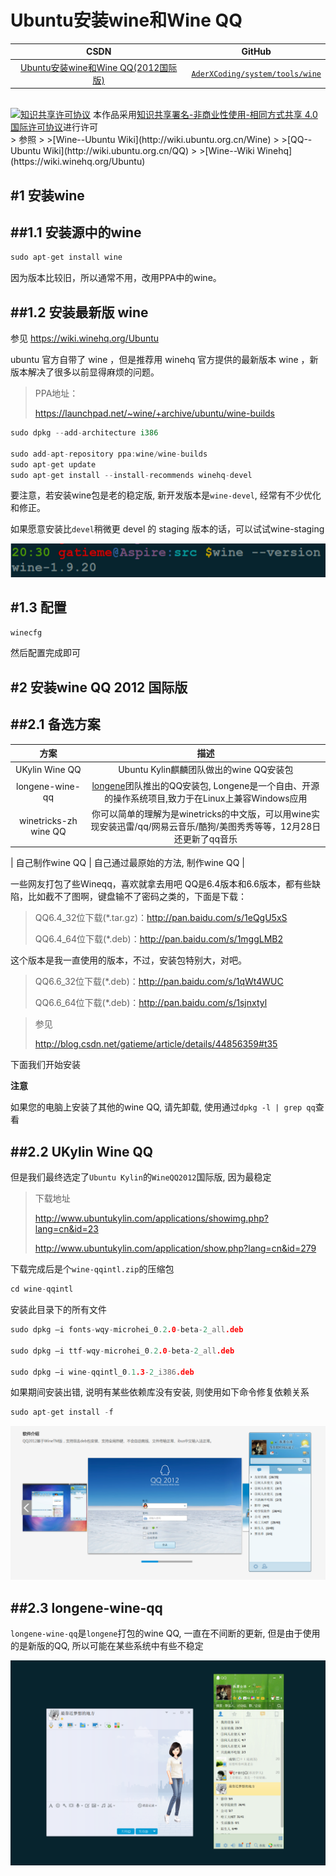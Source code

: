 Ubuntu安装wine和Wine QQ
=======


| CSDN | GitHub |
|:----:|:------:|
| [Ubuntu安装wine和Wine QQ(2012国际版)](http://blog.csdn.net/gatieme/article/details/52770494#t4) | [`AderXCoding/system/tools/wine`](https://github.com/gatieme/AderXCoding/tree/master/system/tools/wine) |


<br>
<a rel="license" href="http://creativecommons.org/licenses/by-nc-sa/4.0/"><img alt="知识共享许可协议" style="border-width:0" src="https://i.creativecommons.org/l/by-nc-sa/4.0/88x31.png" /></a>
本作品采用<a rel="license" href="http://creativecommons.org/licenses/by-nc-sa/4.0/">知识共享署名-非商业性使用-相同方式共享 4.0 国际许可协议</a>进行许可


<br>
>  参照
>
>[Wine--Ubuntu Wiki](http://wiki.ubuntu.org.cn/Wine)
>
>[QQ--Ubuntu Wiki](http://wiki.ubuntu.org.cn/QQ)
>
>[Wine--Wiki Winehq](https://wiki.winehq.org/Ubuntu)


#1	安装wine
-------

##1.1	安装源中的wine
-------

```cpp
sudo apt-get install wine
```
因为版本比较旧，所以通常不用，改用PPA中的wine。

##1.2	安装最新版 wine
-------

参见 https://wiki.winehq.org/Ubuntu

ubuntu 官方自带了 wine ，但是推荐用 winehq 官方提供的最新版本 wine ，新版本解决了很多以前显得麻烦的问题。

> PPA地址：
>
>https://launchpad.net/~wine/+archive/ubuntu/wine-builds

```cpp
sudo dpkg --add-architecture i386 

sudo add-apt-repository ppa:wine/wine-builds
sudo apt-get update
sudo apt-get install --install-recommends winehq-devel
```

要注意，若安装wine包是老的稳定版, 新开发版本是`wine-devel`, 经常有不少优化和修正。

如果愿意安装比`devel`稍微更 devel 的 staging 版本的话，可以试试wine-staging


![wine的版本信息](wine-version.png)


#1.3	配置
-------

```cpp
winecfg
```

然后配置完成即可


#2	安装wine QQ 2012 国际版
-------


##2.1	备选方案
-------


| 方案 | 描述 |
|:---:|:----:|
| UKylin Wine QQ | Ubuntu Kylin麒麟团队做出的wine QQ安装包|
| longene-wine-qq | [longene](http://www.longene.org/)团队推出的QQ安装包, Longene是一个自由、开源的操作系统项目,致力于在Linux上兼容Windows应用 |
| winetricks-zh wine QQ |  你可以简单的理解为是winetricks的中文版，可以用wine实现安装迅雷/qq/网易云音乐/酷狗/美图秀秀等等，12月28日还更新了qq音乐 |

| 自己制作wine QQ | 自己通过最原始的方法, 制作wine QQ |


一些网友打包了些Wineqq，喜欢就拿去用吧
QQ是6.4版本和6.6版本，都有些缺陷，比如截不了图啊，键盘输不了密码之类的，下面是下载：

>QQ6.4_32位下载(*.tar.gz)：http://pan.baidu.com/s/1eQgU5xS
>
>QQ6.4_64位下载(*.deb)：http://pan.baidu.com/s/1mggLMB2

这个版本是我一直使用的版本，不过，安装包特别大，对吧。

>QQ6.6_32位下载(*.deb)：http://pan.baidu.com/s/1qWt4WUC
>
>QQ6.6_64位下载(*.deb)：http://pan.baidu.com/s/1sjnxtyl


>参见
>
> http://blog.csdn.net/gatieme/article/details/44856359#t35




下面我们开始安装

**注意**


如果您的电脑上安装了其他的wine QQ, 请先卸载, 使用通过`dpkg -l | grep qq`查看

##2.2	UKylin Wine QQ
-------


但是我们最终选定了`Ubuntu Kylin`的`WineQQ2012`国际版, 因为最稳定

>下载地址
>
>http://www.ubuntukylin.com/applications/showimg.php?lang=cn&id=23
>
>http://www.ubuntukylin.com/application/show.php?lang=cn&id=279


下载完成后是个`wine-qqintl.zip`的压缩包

```cpp
cd wine-qqintl
```

安装此目录下的所有文件

```cpp
sudo dpkg –i fonts-wqy-microhei_0.2.0-beta-2_all.deb

sudo dpkg –i ttf-wqy-microhei_0.2.0-beta-2_all.deb

sudo dpkg –i wine-qqintl_0.1.3-2_i386.deb
```


如果期间安装出错, 说明有某些依赖库没有安装, 则使用如下命令修复依赖关系

```cpp
sudo apt-get install -f
```

![WineQQ2012](wineqq2012.png)




##2.3	longene-wine-qq
-------


`longene-wine-qq`是`longene`打包的wine QQ, 一直在不间断的更新, 但是由于使用的是新版的QQ, 所以可能在某些系统中有些不稳定


![longene-wine-qq](longene-wine-qq.png)


